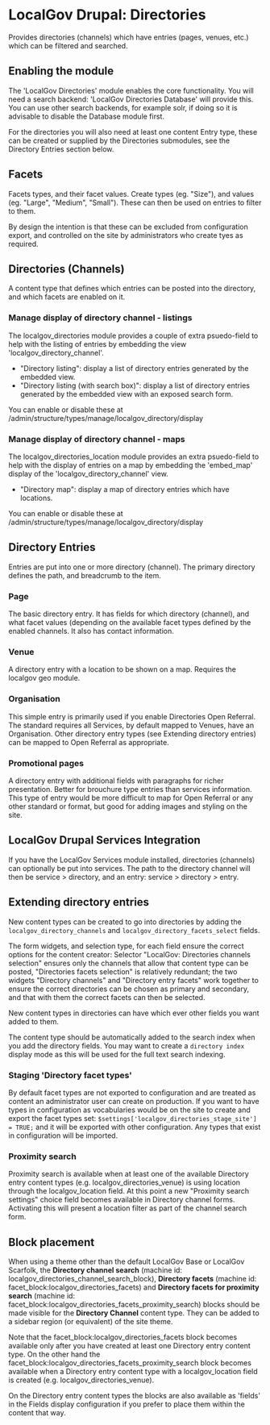 # LocalGov Drupal: Directories

Provides directories (channels) which have entries (pages, venues, etc.) which
can be filtered and searched.

## Enabling the module

The 'LocalGov Directories' module enables the core functionality. You will need
a search backend: 'LocalGov Directories Database' will provide this. You can use
other search backends, for example solr, if doing so it is advisable to disable
the Database module first.

For the directories you will also need at least one content Entry type, these
can be created or supplied by the Directories submodules, see the Directory
Entries section below.

## Facets

Facets types, and their facet values. Create types (eg. "Size"), and values (eg.
"Large", "Medium", "Small"). These can then be used on entries to filter to them.

By design the intention is that these can be excluded from configuration export,
and controlled on the site by administrators who create tyes as required.

## Directories (Channels)

A content type that defines which entries can be posted into the directory, and
which facets are enabled on it.

### Manage display of directory channel - listings

The localgov_directories module provides a couple of extra psuedo-field to help
with the listing of entries by embedding the view 'localgov_directory_channel'.

- "Directory listing": display a list of directory entries generated by the embedded view.
- "Directory listing (with search box)": display a list of directory entries generated by the embedded view with an exposed search form.

You can enable or disable these at /admin/structure/types/manage/localgov_directory/display

### Manage display of directory channel - maps

The localgov_directories_location module provides an extra psuedo-field to help
with the display of entries on a map by embedding the 'embed_map' display of the
'localgov_directory_channel' view.

- "Directory map": display a map of directory entries which have locations.

You can enable or disable these at /admin/structure/types/manage/localgov_directory/display

## Directory Entries

Entries are put into one or more directory (channel). The primary directory
defines the path, and breadcrumb to the item.

### Page

The basic directory entry. It has fields for which directory (channel), and
what facet values (depending on the available facet types defined by the
enabled channels. It also has contact information.

### Venue

A directory entry with a location to be shown on a map. Requires the
localgov geo module.

### Organisation

This simple entry is primarily used if you enable Directories Open Referral.
The standard requires all Services, by default mapped to Venues, have an
Organisation. Other directory entry types (see Extending directory entries)
can be mapped to Open Referral as appropriate.

### Promotional pages

A directory entry with additional fields with paragraphs for richer
presentation. Better for brouchure type entries than services information.
This type of entry would be more difficult to map for Open Referral or any
other standard or format, but good for adding images and styling on the site.

## LocalGov Drupal Services Integration

If you have the LocalGov Services module installed, directories (channels) can
optionally be put into services. The path to the directory channel will then be
service > directory, and an entry: service > directory > entry.

## Extending directory entries

New content types can be created to go into directories by adding the
`localgov_directory_channels` and `localgov_directory_facets_select` fields.

The form widgets, and selection type, for each field ensure the correct options
for the content creator: Selector "LocalGov: Directories channels selection"
ensures only the channels that allow that content type can be posted,
"Directories facets selection" is relatively redundant; the two widgets
"Directory channels" and "Directory entry facets" work together to ensure the
correct directories can be chosen as primary and secondary, and that with them
the correct facets can then be selected.

New content types in directories can have which ever other fields you want
added to them.

The content type should be automatically added to the search index when you add
the directory fields. You may want to create a `directory index` display mode
as this will be used for the full text search indexing.

### Staging 'Directory facet types'

By default facet types are not exported to configuration and are treated as
content an administrator user can create on production. If you want to have
types in configuration as vocabularies would be on the site to create and
export the facet types set:
`$settings['localgov_directories_stage_site'] = TRUE;`
and it will be exported with other configuration. Any types that exist in
configuration will be imported.

### Proximity search

Proximity search is available when at least one of the available Directory entry
content types (e.g. localgov_directories_venue) is using location through the
localgov_location field.  At this point a new "Proximity search settings" choice
field becomes available in Directory channel forms.  Activating this will
present a location filter as part of the channel search form.

## Block placement

When using a theme other than the default LocalGov Base or LocalGov Scarfolk, the
**Directory channel search** (machine id: localgov_directories_channel_search_block),
**Directory facets** (machine id: facet_block:localgov_directories_facets) and
**Directory facets for proximity search** (machine id: facet_block:localgov_directories_facets_proximity_search)
blocks should be made visible for the **Directory Channel** content type.
They can be added to a sidebar region (or equivalent) of the site theme.

Note that the facet_block:localgov_directories_facets block becomes available only
after you have created at least one Directory entry content type.  On the other
hand the facet_block:localgov_directories_facets_proximity_search block becomes
available when a Directory entry content type with a localgov_location field is
created (e.g. localgov_directories_venue).

On the Directory entry content types the blocks are also available as 'fields'
in the Fields display configuration if you prefer to place them within the
content that way.
